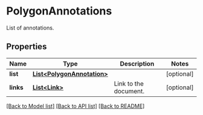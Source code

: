 
# PolygonAnnotations
List of annotations.

## Properties
Name | Type | Description | Notes
------------ | ------------- | ------------- | -------------
**list** | [**List&lt;PolygonAnnotation&gt;**](PolygonAnnotation.md) |  | [optional]
**links** | [**List&lt;Link&gt;**](Link.md) | Link to the document. | [optional]


[[Back to Model list]](../../README.md#documentation-for-models) [[Back to API list]](../../README.md#documentation-for-api-endpoints) [[Back to README]](../../README.md)


